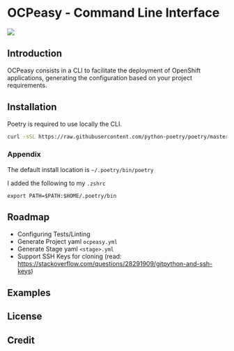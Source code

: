 # OCPeasy - Command Line Interface

![](https://github.com/ocpeasy/ocpeasy/workflows/ocpeasy-ubuntu-ci/badge.svg)

## Introduction

OCPeasy consists in a CLI to facilitate the deployment of OpenShift applications, generating the configuration based on your project requirements.

## Installation

Poetry is required to use locally the CLI.

```bash
curl -sSL https://raw.githubusercontent.com/python-poetry/poetry/master/get-poetry.py | python -
```

### Appendix

The default install location is `~/.poetry/bin/poetry`

I added the following to my `.zshrc`

`export PATH=$PATH:$HOME/.poetry/bin`

## Roadmap

- Configuring Tests/Linting
- Generate Project yaml `ocpeasy.yml`
- Generate Stage yaml `<stage>.yml`
- Support SSH Keys for cloning (read: https://stackoverflow.com/questions/28291909/gitpython-and-ssh-keys)

## Examples

## License

## Credit